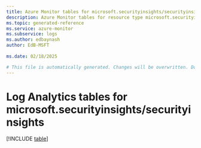 ```yaml
---
title: Azure Monitor tables for microsoft.securityinsights/securityinsights
description: Azure Monitor tables for resource type microsoft.securityinsights/securityinsights
ms.topic: generated-reference
ms.service: azure-monitor
ms.subservice: logs
ms.author: edbaynash
author: EdB-MSFT
   
ms.date: 02/18/2025

# This file is automatically generated. Changes will be overwritten. Do not change this file directly.
---
```


# Log Analytics tables for microsoft.securityinsights/securityinsights  

[!INCLUDE [table](~/reusable-content/ce-skilling/azure/includes/azure-monitor/reference/tables/microsoft-securityinsights_securityinsights-include.md)]

